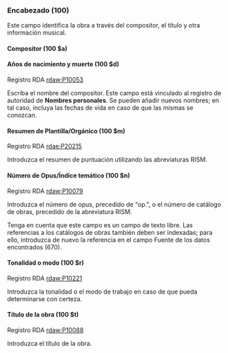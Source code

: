 ### Encabezado (100)
Este campo identifica la obra a través del compositor, el título y otra información musical.   

#### Compositor (100 $a)
#### Años de nacimiento y muerte (100 $d)
Registro RDA [rdaw:P10053](http://www.rdaregistry.info/Elements/w/datatype/#P10053)

Escriba el nombre del compositor. Este campo está vinculado al registro de autoridad de **Nombres personales**. Se pueden añadir nuevos nombres; en tal caso, incluya las fechas de vida en caso de que las mismas se conozcan.    

#### Resumen de Plantilla/Orgánico (100 $m)
Registro RDA [rdae:P20215](http://www.rdaregistry.info/Elements/e/#P20215)

Introduzca el resumen de puntuación utilizando las abreviaturas RISM.  

#### Número de Opus/Índice temático (100 $n)
Registro RDA [rdaw:P10079](http://www.rdaregistry.info/Elements/w/#P10079)

Introduzca el número de opus, precedido de "op.", o el número de catálogo de obras, precedido de la abreviatura RISM.

Tenga en cuenta que este campo es un campo de texto libre. Las referencias a los catálogos de obras también deben ser indexadas; para ello, introduzca de nuevo la referencia en el campo Fuente de los datos encontrados (670).

#### Tonalidad o modo (100 $r)
 Registro RDA [rdaw:P10221](http://www.rdaregistry.info/Elements/w/#P10221)  

Introduzca la tonalidad o el modo de trabajo en caso de que pueda determinarse con certeza.

#### Título de la obra (100 $t)
Registro RDA [rdaw:P10088](http://www.rdaregistry.info/Elements/w/datatype/#P10088)

Introduzca el título de la obra.

